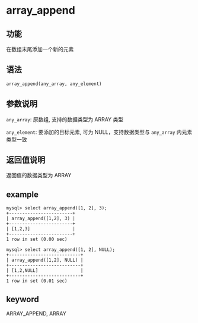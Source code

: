 # array_append

## 功能

在数组末尾添加一个新的元素

## 语法

```Haskell
array_append(any_array, any_element)
```

## 参数说明

`any_array`: 原数组, 支持的数据类型为 ARRAY 类型

`any_element`: 要添加的目标元素, 可为 NULL，支持数据类型与 `any_array` 内元素类型一致

## 返回值说明

返回值的数据类型为 ARRAY

## example

```plain text
mysql> select array_append([1, 2], 3);
+------------------------+
| array_append([1,2], 3) |
+------------------------+
| [1,2,3]                |
+------------------------+
1 row in set (0.00 sec)

```

```plain text
mysql> select array_append([1, 2], NULL);
+---------------------------+
| array_append([1,2], NULL) |
+---------------------------+
| [1,2,NULL]                |
+---------------------------+
1 row in set (0.01 sec)

```

## keyword

ARRAY_APPEND, ARRAY
